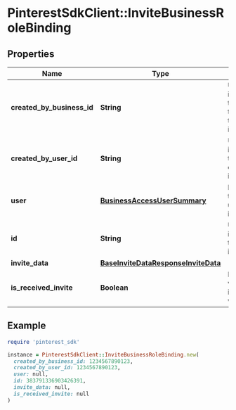 # PinterestSdkClient::InviteBusinessRoleBinding

## Properties

| Name | Type | Description | Notes |
| ---- | ---- | ----------- | ----- |
| **created_by_business_id** | **String** | Unique identifier for the business that created the invite/request. | [optional] |
| **created_by_user_id** | **String** | Unique identifier for the user that created the invite/request. | [optional] |
| **user** | [**BusinessAccessUserSummary**](BusinessAccessUserSummary.md) | Metadata for the user that updated the invite/request. | [optional] |
| **id** | **String** | Unique identifier of the invite/request. | [optional] |
| **invite_data** | [**BaseInviteDataResponseInviteData**](BaseInviteDataResponseInviteData.md) |  | [optional] |
| **is_received_invite** | **Boolean** | Indicates whether the invite/request was received. | [optional] |

## Example

```ruby
require 'pinterest_sdk'

instance = PinterestSdkClient::InviteBusinessRoleBinding.new(
  created_by_business_id: 1234567890123,
  created_by_user_id: 1234567890123,
  user: null,
  id: 383791336903426391,
  invite_data: null,
  is_received_invite: null
)
```

